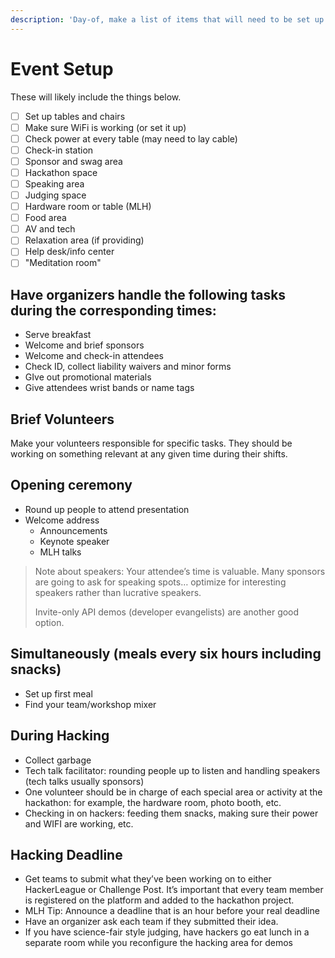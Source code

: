 ```yaml
---
description: 'Day-of, make a list of items that will need to be set up.'
---
```


# Event Setup

These will likely include the things below.

* [ ] Set up tables and chairs
* [ ] Make sure WiFi is working \(or set it up\)
* [ ] Check power at every table \(may need to lay cable\)
* [ ] Check-in station
* [ ] Sponsor and swag area
* [ ] Hackathon space
* [ ] Speaking area
* [ ] Judging space
* [ ] Hardware room or table \(MLH\)
* [ ] Food area
* [ ] AV and tech
* [ ] Relaxation area \(if providing\)
* [ ] Help desk/info center
* [ ] "Meditation room"

## Have organizers handle the following tasks during the corresponding times:

* Serve breakfast
* Welcome and brief sponsors
* Welcome and check-in attendees
* Check ID, collect liability waivers and minor forms
* GIve out promotional materials
* Give attendees wrist bands or name tags

## Brief Volunteers

Make your volunteers responsible for specific tasks. They should be working on something relevant at any given time during their shifts.

## **Opening ceremony**

* Round up people to attend presentation
* Welcome address
  * Announcements
  * Keynote speaker
  * MLH talks

> Note about speakers: Your attendee’s time is valuable. Many sponsors are going to ask for speaking spots… optimize for interesting speakers rather than lucrative speakers.  
>   
> Invite-only API demos \(developer evangelists\) are another good option.

## Simultaneously \(meals every six hours including snacks\)

* Set up first meal
* Find your team/workshop mixer

## During Hacking

* Collect garbage
* Tech talk facilitator: rounding people up to listen and handling speakers \(tech talks usually sponsors\)
* One volunteer should be in charge of each special area or activity at the hackathon: for example, the hardware room, photo booth, etc.
* Checking in on hackers: feeding them snacks, making sure their power and WIFI are working, etc.

## Hacking Deadline

* Get teams to submit what they’ve been working on to either HackerLeague or Challenge Post. It’s important that every team member is registered on the platform and added to the hackathon project.
* MLH Tip: Announce a deadline that is an hour before your real deadline
* Have an organizer ask each team if they submitted their idea.
* If you have science-fair style judging, have hackers go eat lunch in a separate room while you reconfigure the hacking area for demos

